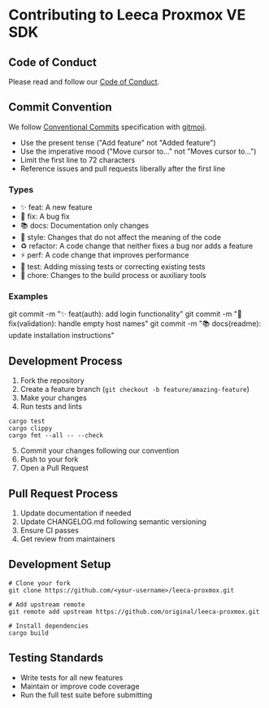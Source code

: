 # Contributing to Leeca Proxmox VE SDK

## Code of Conduct

Please read and follow our [Code of Conduct](CODE_OF_CONDUCT.md).

## Commit Convention

We follow [Conventional Commits](https://www.conventionalcommits.org/) specification with [gitmoji](https://gitmoji.dev/).

- Use the present tense ("Add feature" not "Added feature")
- Use the imperative mood ("Move cursor to..." not "Moves cursor to...")
- Limit the first line to 72 characters
- Reference issues and pull requests liberally after the first line

### Types

- ✨ feat: A new feature
- 🐛 fix: A bug fix
- 📚 docs: Documentation only changes
- 💄 style: Changes that do not affect the meaning of the code
- ♻️ refactor: A code change that neither fixes a bug nor adds a feature
- ⚡️ perf: A code change that improves performance
- 🧪 test: Adding missing tests or correcting existing tests
- 🔧 chore: Changes to the build process or auxiliary tools

### Examples

git commit -m "✨ feat(auth): add login functionality"
git commit -m "🐛 fix(validation): handle empty host names"
git commit -m "📚 docs(readme): update installation instructions"

## Development Process

1. Fork the repository
2. Create a feature branch (`git checkout -b feature/amazing-feature`)
3. Make your changes
4. Run tests and lints
```
cargo test
cargo clippy
cargo fmt --all -- --check
```
5. Commit your changes following our convention
6. Push to your fork
7. Open a Pull Request

## Pull Request Process

1. Update documentation if needed
2. Update CHANGELOG.md following semantic versioning
3. Ensure CI passes
4. Get review from maintainers

## Development Setup

```
# Clone your fork
git clone https://github.com/<your-username>/leeca-proxmox.git

# Add upstream remote
git remote add upstream https://github.com/original/leeca-proxmox.git

# Install dependencies
cargo build
```

## Testing Standards

- Write tests for all new features
- Maintain or improve code coverage
- Run the full test suite before submitting
